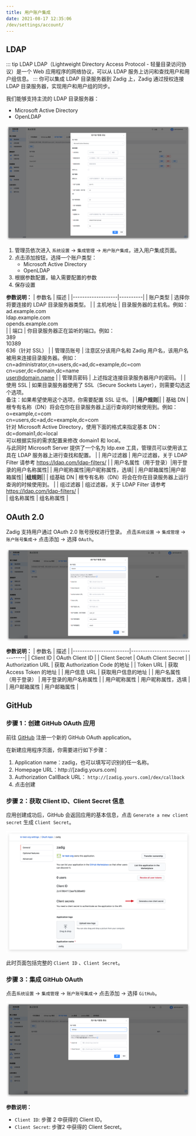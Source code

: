 ```yaml
---
title: 用户账户集成
date: 2021-08-17 12:35:06
/dev/settings/account/
---
```


## LDAP

::: tip LDAP
LDAP（Lightweight Directory Access Protocol - 轻量目录访问协议）是一个 Web 应用程序的网络协议，可以从 LDAP 服务上访问和查找用户和用户组信息。
:::
你可以集成 LDAP 目录服务器到 Zadig 上，Zadig 通过授权连接 LDAP 目录服务器，实现用户和用户组的同步。


我们能够支持主流的 LDAP 目录服务器：
- Microsoft Active Directory
- OpenLDAP

![ad](./_images/user_account_ad.png)

1. 管理员依次进入 `系统设置` -> `集成管理` -> `用户账户集成`，进入用户集成页面。
2. 点击添加按钮，选择一个账户类型：
    - Microsoft Active Directory
    - OpenLDAP
3. 根据参数配置，输入需要配置的参数
4. 保存设置

**参数说明：**
| 参数名             | 描述 |
|-------------------|----------|
| 账户类型           | 选择你将要连接的 LDAP 目录服务器类型。  |
| 主机地址            | 目录服务器的主机名。例如：<br> ad.example.com<br> ldap.example.com<br> opends.example.com<br> |
| 端口               | 你目录服务器正在监听的端口。例如： <br> 389<br> 10389 <br> 636（针对 SSL） |
| 管理员账号            | 注意区分该用户名和 Zadig 用户名，该用户名被用来连接目录服务器。例如：<br> cn=administrator,cn=users,dc=ad,dc=example,dc=com <br> cn=user,dc=domain,dc=name <br> user@domain.name |
| 管理员密码               | 上述指定连接目录服务器用户的密码。 |
| 使用 SSL           | 如果目录服务器使用了 SSL（Secure Sockets Layer），则需要勾选这个选项。<br> 备注：如果希望使用这个选项，你需要配置 SSL 证书。  |
|**用户规则**||
| 基础 DN | 根专有名称（DN）将会在你在目录服务器上运行查询的时候使用到。例如：<br> o=example,c=com <br> cn=users,dc=ad,dc=example,dc=com<br> 针对 Microsoft Active Directory，使用下面的格式来指定基本 DN：<br> dc=domain1,dc=local <br> 可以根据实际的需求配置来修改 domain1 和 local。<br> 与此同时 Microsoft Server 提供了一个名为 ldp.exe 工具，管理员可以使用该工具在 LDAP 服务器上进行查找和配置。 |
| 用户过滤器         | 用户过滤器，关于 LDAP Filter 请参考 https://ldap.com/ldap-filters/  |
| 用户名属性（用于登录）|用于登录的用户名称属性|
| 用户昵称属性|用户昵称属性，选填|
| 用户邮箱属性|用户邮箱属性|
|**组规则**||
| 组基础 DN | 根专有名称（DN）将会在你在目录服务器上运行查询的时候使用到。 |
| 组过滤器   | 组过滤器，关于 LDAP Filter 请参考  https://ldap.com/ldap-filters/  |  
| 组名称属性 | 组名称属性 |

## OAuth 2.0

Zadig 支持用户通过 OAuth 2.0 账号授权进行登录。 点击`系统设置` -> `集成管理` -> `账户账号集成`-> 点击添加 -> 选择 `OAuth`。

![oauth](./_images/user_account_oauth2.png)

**参数说明：**
| 参数名                 | 描述                            |
|------------------------|---------------------------------|
| Client ID              | OAuth Client ID                 |
| Client Secret          | OAuth Client Secret             |
| Authorization URL      | 获取 Authorization Code 的地址 |
| Token URL              | 获取 Access Token 的地址        |
| 用户信息 URL            | 获取用户信息的地址              |
| 用户名属性（用于登录）     | 用于登录的用户名称属性          |
| 用户昵称属性             | 用户昵称属性，选填              |
| 用户邮箱属性             | 用户邮箱属性                    |


## GitHub

### 步骤 1：创建 GitHub OAuth 应用

前往 [GitHub](https://github.com/settings/applications/new) 注册一个新的 GitHub OAuth application。

在新建应用程序页面，你需要进行如下步骤：

1. Application name：zadig，也可以填写可识别的任一名称。
2. Homepage URL：http://[zadig.yours.com]
3. Authorization CallBack URL： `http://[zadig.yours.com]/dex/callback`
4. 点击创建

### 步骤 2：获取 Client ID、Client Secret 信息

应用创建成功后，GitHub 会返回应用的基本信息，点击 `Generate a new client secret` 生成 `Client Secret`。

![github](./_images/github3.png)

此时页面包括完整的 `Client ID` 、`Client Secret`。

### 步骤 3：集成 GitHub OAuth

点击`系统设置` -> `集成管理` -> `账户账号集成`-> 点击添加 -> 选择 `GitHub`。

![GitHub](./_images/user_account_github.png)

**参数说明：**
- `Client ID`: 步骤 2 中获得的 Client ID。
- `Client Secret`: 步骤2 中获得的 Client Secret。
